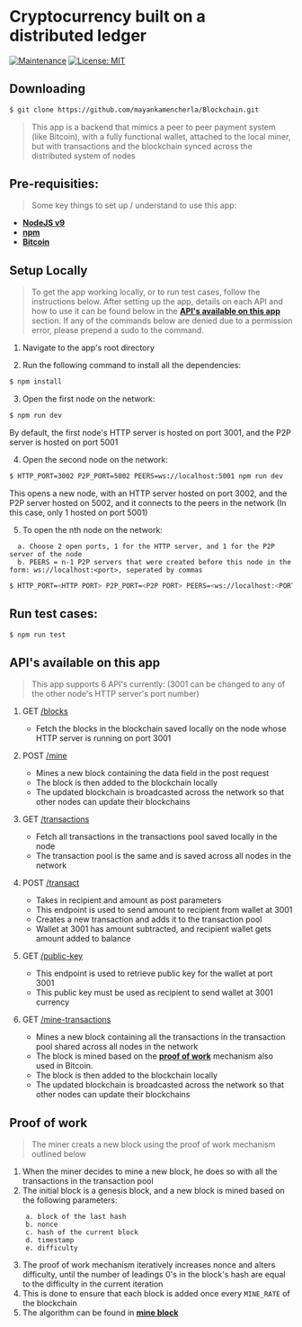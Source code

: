 # Cryptocurrency built on a distributed ledger

[![Maintenance](https://img.shields.io/badge/Maintained%3F-yes-green.svg)](https://GitHub.com/Naereen/StrapDown.js/graphs/commit-activity)
[![License: MIT](https://img.shields.io/badge/License-MIT-yellow.svg)](https://opensource.org/licenses/MIT)
<!-- [![Packagist](https://img.shields.io/packagist/v/symfony/symfony.svg)]() -->

## Downloading
```bash
$ git clone https://github.com/mayankamencherla/Blockchain.git
```

> This app is a backend that mimics a peer to peer payment system (like Bitcoin), with a fully functional wallet, attached to the local miner, but with transactions and the blockchain synced across the distributed system of nodes

## Pre-requisities:
> Some key things to set up / understand to use this app:

- **[NodeJS v9](https://nodejs.org/en/)**
- **[npm](https://www.npmjs.com/)**
- **[Bitcoin](https://bitcoin.org/bitcoin.pdf)**

## Setup Locally
> To get the app working locally, or to run test cases, follow the instructions below.
> After setting up the app, details on each API and how to use it can be found below in the **[API's available on this app](https://github.com/mayankamencherla/Blockchain#apis-available-on-this-app)** section.
> If any of the commands below are denied due to a permission error, please prepend a sudo to the command.

1. Navigate to the app's root directory

2. Run the following command to install all the dependencies:
```bash
$ npm install
```

3. Open the first node on the network:
```bash
$ npm run dev
```
By default, the first node's HTTP server is hosted on port 3001, and the P2P server is hosted on port 5001

4. Open the second node on the network:
```bash
$ HTTP_PORT=3002 P2P_PORT=5002 PEERS=ws://localhost:5001 npm run dev
```
This opens a new node, with an HTTP server hosted on port 3002, and the P2P server hosted on 5002, and it connects to the peers in the network (In this case, only 1 hosted on port 5001)

5. To open the nth node on the network:
```
  a. Choose 2 open ports, 1 for the HTTP server, and 1 for the P2P server of the node
  b. PEERS = n-1 P2P servers that were created before this node in the form: ws://localhost:<port>, seperated by commas
```
```bash
$ HTTP_PORT=<HTTP PORT> P2P_PORT=<P2P PORT> PEERS=<ws://localhost:<PORT1>,ws://localhost:<PORT2>...> npm run dev
```

## Run test cases:
```bash
$ npm run test
```

## API's available on this app
> This app supports 6 API's currently: (3001 can be changed to any of the other node's HTTP server's port number)

1. GET <a href="http://localhost:3001/blocks" target="_blank">/blocks</a>
   - Fetch the blocks in the blockchain saved locally on the node whose HTTP server is running on port 3001

2. POST <a href="http://localhost:3001/mine" target="_blank">/mine</a>
   - Mines a new block containing the data field in the post request
   - The block is then added to the blockchain locally
   - The updated blockchain is broadcasted across the network so that other nodes can update their blockchains

3. GET <a href="http://localhost:3001/transactions" target="_blank">/transactions</a>
   - Fetch all transactions in the transactions pool saved locally in the node
   - The transaction pool is the same and is saved across all nodes in the network

4. POST <a href="http://localhost:3001/transact" target="_blank">/transact</a>
   - Takes in recipient and amount as post parameters
   - This endpoint is used to send amount to recipient from wallet at 3001
   - Creates a new transaction and adds it to the transaction pool
   - Wallet at 3001 has amount subtracted, and recipient wallet gets amount added to balance

5. GET <a href="http://localhost:3001/public-key" target="_blank">/public-key</a>
   - This endpoint is used to retrieve public key for the wallet at port 3001
   - This public key must be used as recipient to send wallet at 3001 currency

6. GET <a href="http://localhost:3001/mine-transactions" target="_blank">/mine-transactions</a>
   - Mines a new block containing all the transactions in the transaction pool shared across all nodes in the network
   - The block is mined based on the **[proof of work](https://github.com/mayankamencherla/Blockchain#proof-of-work)** mechanism also used in Bitcoin.
   - The block is then added to the blockchain locally
   - The updated blockchain is broadcasted across the network so that other nodes can update their blockchains

## Proof of work
> The miner creats a new block using the proof of work mechanism outlined below

1. When the miner decides to mine a new block, he does so with all the transactions in the transaction pool
2. The initial block is a genesis block, and a new block is mined based on the following parameters:
```
    a. block of the last hash
    b. nonce
    c. hash of the current block
    d. timestamp
    e. difficulty
```
3. The proof of work mechanism iteratively increases nonce and alters difficulty, until the number of leadings 0's in the block's hash are equal to the difficulty in the current iteration
4. This is done to ensure that each block is added once every `MINE_RATE` of the blockchain
5. The algorithm can be found in **[mine block](https://github.com/mayankamencherla/Blockchain/blob/master/blockchain/block.js#L38)**

